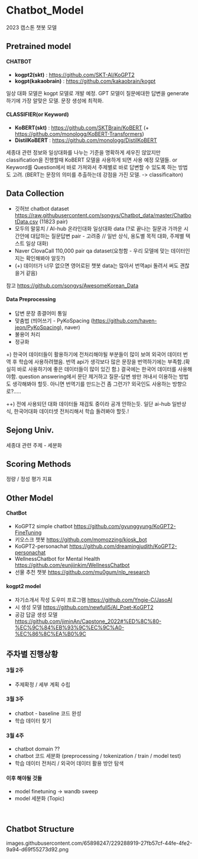# Chatbot_Model
2023 캡스톤 챗봇 모델


## Pretrained model
#### CHATBOT

- **kogpt2(skt)**  : https://github.com/SKT-AI/KoGPT2
- **kogpt(kakaobrain)** :  https://github.com/kakaobrain/kogpt

일상 대화 모델은 kogpt 모델로 개발 예정. 
GPT 모델이 질문에대한 답변을 generate 하기에 가장 알맞은 모델. 문장 생성에 최적화.

#### CLASSIFIER(or Keyword)

- **KoBERT(skt)** : https://github.com/SKTBrain/KoBERT
(+ https://github.com/monologg/KoBERT-Transformers)
- **DistilKoBERT** : https://github.com/monologg/DistilKoBERT

세종대 관련 정보와 일상대화를 나누는 기준을 명확하게 세우진 않았지만 classification을 진행할때 KoBERT 모델을 사용하게 되면 사용 예정 모델들. or Keyword를 Question에서 바로 가져와서 주제별로 바로 답변할 수 있도록 하는 방법도 고려.
(BERT는 문장의 의미를 추출하는데 강점을 가진 모델. -> classificaiton)


## Data Collection
- 깃허브 chatbot dataset https://raw.githubusercontent.com/songys/Chatbot_data/master/ChatbotData.csv (11823 pair)
- 모두의 말뭉치 / AI-hub 온라인대화 일상대화 data (?로 끝나는 질문과 가까운 시간안에 대답하는 질문답변 pair - 고려중 // 일반 상식, 용도별 목적 대화, 주제별 텍스트 일상 대화)
- Naver ClovaCall 110,000 pair qa dataset(요청함 - 우리 모델에 맞는 데이터인지는 확인해봐야 알듯?)
- (+) 데이터가 너무 없으면 영어로된 챗봇 data는 많아서 번역api 돌려서 써도 괜찮을거 같음)

참고 https://github.com/songys/AwesomeKorean_Data

#### Data Preprocessing
- 답변 문장 종결어미 통일
- 맞춤법 (띄어쓰기 - PyKoSpacing (https://github.com/haven-jeon/PyKoSpacing), naver)
- 불용어 처리
- 정규화

+) 한국어 데이터들이 활용하기에 전처리해야될 부분들이 많이 보여 외국어 데이터 번역 후 학습에 사용하려했음. 번역 api가 생각보다 많은 문장을 번역하기에는 부족함.(확실히 바로 사용하기에 좋은 데이터들이 많이 있긴 함.) 결국에는 한국어 데이터를 사용해야함. question answering에서 문단 제거하고 질문-답변 쌍만 꺼내서 이용하는 방법도 생각해봐야 할듯. 아니면 번역기를 만드는건 좀 그런가? 외국인도 사용하는 방향으로?.....

++) 전에 사용되던 대화 데이터들 재검토 중이라 공개 안하는듯. 일단 ai-hub 일반상식, 한국어대화 데이터셋 전처리해서 학습 돌려봐야 할듯.!

## Sejong Univ.
세종대 관련 주제 - 세분화


  
## Scoring Methods
정량 / 정성 평가 지표


## Other Model
#### ChatBot
- KoGPT2 simple chatbot  https://github.com/gyunggyung/KoGPT2-FineTuning
- 키오스크 챗봇  https://github.com/momozzing/kiosk_bot
- KoGPT2-personachat  https://github.com/dreamingjudith/KoGPT2-personachat
- WellnessChatbot for Mental Health  https://github.com/eunjiinkim/WellnessChatbot
- 선물 추천 챗봇  https://github.com/mu0gum/nlp_research


#### kogpt2 model
- 자기소개서 작성 도우미 프로그램  https://github.com/Yngie-C/JasoAI
- 시 생성 모델  https://github.com/newfull5/AI_Poet-KoGPT2
- 공감 답글 생성 모델  https://github.com/jiminAn/Capstone_2022#%ED%8C%80-%EC%9C%84%EB%93%9C%EC%9C%A0-%EC%86%8C%EA%B0%9C


## 주차별 진행상황
#### 3월 2주
 - 주제확정 / 세부 계획 수립
#### 3월 3주
 - chatbot - baseline 코드 완성
 - 학습 데이터 찾기
#### 3월 4주
 - chatbot domain ??
 - chatbot 코드 세분화 (preprocessing / tokenization / train / model test)
 - 학습 데이터 전처리 / 외국어 데이터 활용 방안 탐색 

#### 이후 해야될 것들
 - model finetuning -> wandb sweep
 - model 세분화 (Topic)


</br>

## Chatbot Structure
images.githubusercontent.com/65898247/229288919-27fb57cf-44fe-4fe2-9a94-d69f55273d92.png
